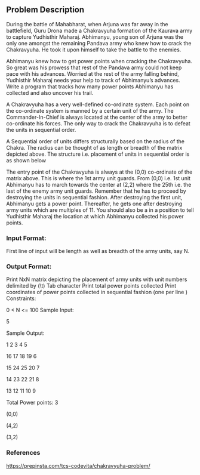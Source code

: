 ## Problem Description
During the battle of Mahabharat, when Arjuna was far away in the battlefield, Guru Drona made a Chakravyuha formation of the Kaurava army to capture Yudhisthir Maharaj. Abhimanyu, young son of Arjuna was the only one amongst the remaining Pandava army who knew how to crack the Chakravyuha. He took it upon himself to take the battle to the enemies.

Abhimanyu knew how to get power points when cracking the Chakravyuha. So great was his prowess that rest of the Pandava army could not keep pace with his advances. Worried at the rest of the army falling behind, Yudhisthir Maharaj needs your help to track of Abhimanyu’s advances. Write a program that tracks how many power points Abhimanyu has collected and also uncover his trail.

A Chakravyuha has a very well-defined co-ordinate system. Each point on the co-ordinate system is manned by a certain unit of the army. The Commander-In-Chief is always located at the center of the army to better co-ordinate his forces. The only way to crack the Chakravyuha is to defeat the units in sequential order.

A Sequential order of units differs structurally based on the radius of the Chakra. The radius can be thought of as length or breadth of the matrix depicted above. The structure i.e. placement of units in sequential order is as shown below

The entry point of the Chakravyuha is always at the (0,0) co-ordinate of the matrix above. This is where the 1st army unit guards. From (0,0) i.e. 1st unit Abhimanyu has to march towards the center at (2,2) where the 25th i.e. the last of the enemy army unit guards. Remember that he has to proceed by destroying the units in sequential fashion. After destroying the first unit, Abhimanyu gets a power point. Thereafter, he gets one after destroying army units which are multiples of 11. You should also be a in a position to tell Yudhisthir Maharaj the location at which Abhimanyu collected his power points.

### Input Format:

First line of input will be length as well as breadth of the army units, say N.

### Output Format:

Print NxN matrix depicting the placement of army units with unit numbers delimited by (\t) Tab character
Print total power points collected
Print coordinates of power points collected in sequential fashion (one per line )
Constraints:

0 < N <= 100
Sample Input:

5

Sample Output:

1 2 3 4 5

16 17 18 19 6

15 24 25 20 7

14 23 22 21 8

13 12 11 10 9

Total Power points: 3

(0,0)

(4,2)

(3,2)

### References

https://prepinsta.com/tcs-codevita/chakravyuha-problem/